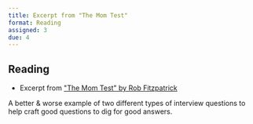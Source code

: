 ```yaml
---
title: Excerpt from "The Mom Test"
format: Reading
assigned: 3
due: 4
---
```


Reading
------------
- Excerpt from ["The Mom Test" by Rob Fitzpatrick](https://drive.google.com/file/d/13i2barSWwy87ls_v50E4rGfizYwGcCaR/view?usp=sharing)

A better & worse example of two different types of interview questions to help craft good questions to dig for good answers.
